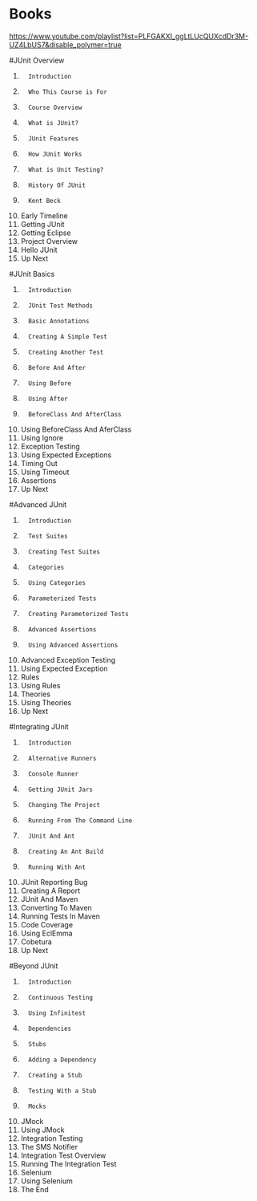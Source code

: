 # Books
https://www.youtube.com/playlist?list=PLFGAKXI_ggLtLUcQUXcdDr3M-UZ4LbUS7&disable_polymer=true

#JUnit Overview
1.       Introduction
2.       Who This Course is For
3.       Course Overview
4.       What is JUnit?
5.       JUnit Features
6.       How JUnit Works
7.       What is Unit Testing?
8.       History Of JUnit
9.       Kent Beck
10.    Early Timeline
11.    Getting JUnit
12.    Getting Eclipse
13.    Project Overview
14.    Hello JUnit
15.    Up Next

#JUnit Basics
1.       Introduction
2.       JUnit Test Methods
3.       Basic Annotations
4.       Creating A Simple Test
5.       Creating Another Test
6.       Before And After
7.       Using Before
8.       Using After
9.       BeforeClass And AfterClass
10.    Using BeforeClass And AferClass
11.    Using Ignore
12.    Exception Testing
13.    Using Expected Exceptions
14.    Timing Out
15.    Using Timeout
16.    Assertions
17.    Up Next

#Advanced JUnit
 1.       Introduction
 2.       Test Suites
 3.       Creating Test Suites
 4.       Categories
 5.       Using Categories
 6.       Parameterized Tests
 7.       Creating Parameterized Tests
 8.       Advanced Assertions
 9.       Using Advanced Assertions
 10.    Advanced Exception Testing
 11.    Using Expected Exception
 12.    Rules
 13.    Using Rules
 14.    Theories
 15.    Using Theories
 16.    Up Next
 
#Integrating JUnit
 1.       Introduction
 2.       Alternative Runners
 3.       Console Runner
 4.       Getting JUnit Jars
 5.       Changing The Project
 6.       Running From The Command Line
 7.       JUnit And Ant
 8.       Creating An Ant Build
 9.       Running With Ant
 10.    JUnit Reporting Bug
 11.    Creating A Report
 12.    JUnit And Maven
 13.    Converting To Maven
 14.    Running Tests In Maven
 15.    Code Coverage
 16.    Using EclEmma
 17.    Cobetura
 18.    Up Next
 
#Beyond JUnit
 1.       Introduction
 2.       Continuous Testing
 3.       Using Infinitest
 4.       Dependencies
 5.       Stubs
 6.       Adding a Dependency
 7.       Creating a Stub
 8.       Testing With a Stub
 9.       Mocks
 10.    JMock
 11.    Using JMock
 12.    Integration Testing
 13.    The SMS Notifier
 14.    Integration Test Overview
 15.    Running The Integration Test
 16.    Selenium
 17.    Using Selenium
 18.    The End
